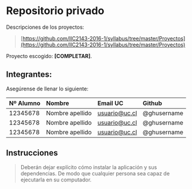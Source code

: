 # Repositorio privado

Descripciones de los proyectos:

> [https://github.com/IIC2143-2016-1/syllabus/tree/master/Proyectos](https://github.com/IIC2143-2016-1/syllabus/tree/master/Proyectos)

Proyecto escogido: **[COMPLETAR]**.


## Integrantes:

Asegúrense de llenar lo siguiente:

| Nº Alumno    | Nombre              | Email UC      | Github          |
|:-------------|:--------------------|:--------------|:----------------|
| 12345678     | Nombre apellido     | usuario@uc.cl | @ghusername     |
| 12345678     | Nombre apellido     | usuario@uc.cl | @ghusername     |
| 12345678     | Nombre apellido     | usuario@uc.cl | @ghusername     |

## Instrucciones

> Deberán dejar explícito cómo instalar la aplicación y sus dependencias. De modo que cualquier persona sea capaz de ejecutarla en su computador.
